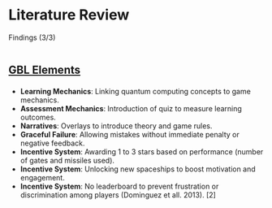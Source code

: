 # Literature Review
<p class='slide-subtitle'>Findings (3/3)</p>

<div class='section-wrapper'>
  <div class='text-wrapper'>
    <h2>GBL Elements</h2>
    <ul class='flex-list'>
      <li v-click='+1' class='fade-out-vclick'><strong>Learning Mechanics</strong>: Linking quantum computing concepts to game mechanics.</li>
      <li v-click='+1' class='fade-out-vclick'><strong>Assessment Mechanics</strong>: Introduction of quiz to measure learning outcomes.</li>
      <li v-click='+2' class='fade-out-vclick'><strong>Narratives</strong>: Overlays to introduce theory and game rules.</li>
      <li v-click='+3' class='fade-out-vclick'><strong>Graceful Failure</strong>: Allowing mistakes without immediate penalty or negative feedback.</li>
      <li v-click='+4' class='fade-out-vclick'><strong>Incentive System</strong>: Awarding 1 to 3 stars based on performance (number of gates and missiles used).</li>
      <li v-click='+4' class='fade-out-vclick'><strong>Incentive System</strong>: Unlocking new spaceships to boost motivation and engagement.</li>
      <li v-click='+4' class='fade-out-vclick'><strong>Incentive System</strong>: No leaderboard to prevent frustration or discrimination among players (Dominguez et all. 2013). <Link class='ref-link' to=''>[2]</Link></li>
    </ul>
  </div>
</div>

<style>
  h2 {
    text-decoration: underline;
    margin-bottom: 1em;
  }

  .section-wrapper {
    display: flex;
    flex-direction: row;
    justify-content: start;
  }
</style>